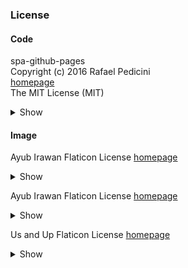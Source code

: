 ### License

#### Code

spa-github-pages  
Copyright (c) 2016 Rafael Pedicini  
[homepage](https://github.com/rafgraph/spa-github-pages)  
The MIT License (MIT)

<details>
<summary>Show</summary>

/public/404.html  
/public/index.html

</details>


#### Image

Ayub Irawan
Flaticon License
[homepage](https://www.flaticon.com/free-icons/dots)

<details>
<summary>Show</summary>

/public/Image/MenuIcon/Kebab.png

<!-- <a href="https://www.flaticon.com/free-icons/dots" title="dots icons">Dots icons created by Ayub Irawan - Flaticon</a> -->
</details>

Ayub Irawan
Flaticon License
[homepage](https://www.flaticon.com/free-icons/like)

<details>
<summary>Show</summary>

/public/Image/MenuIcon/Like.png

<!-- <a href="https://www.flaticon.com/free-icons/like" title="like icons">Like icons created by kliwir art - Flaticon</a> -->
</details>

Us and Up
Flaticon License
[homepage](https://www.flaticon.com/kr/free-icons/-)

<details>
<summary>Show</summary>

/public/Image/MenuIcon/Hate.png

<!-- <a href="https://www.flaticon.com/kr/free-icons/-" title="같지 않은 아이콘">같지 않은 아이콘  제작자: Us and Up - Flaticon</a> -->
</details>
